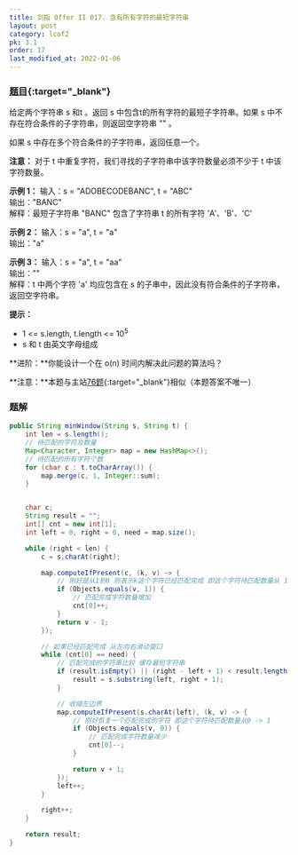 ```yaml
---
title: 剑指 Offer II 017. 含有所有字符的最短字符串
layout: post
category: lcof2
pk: 3.1
order: 17
last_modified_at: 2022-01-06
---
```


### [题目](https://leetcode-cn.com/problems/M1oyTv/){:target="_blank"}

给定两个字符串 s 和t 。返回 s 中包含t的所有字符的最短子字符串。如果 s 中不存在符合条件的子字符串，则返回空字符串 "" 。

如果 s 中存在多个符合条件的子字符串，返回任意一个。

**注意：** 对于 t 中重复字符，我们寻找的子字符串中该字符数量必须不少于 t 中该字符数量。

**示例 1：**
输入：s = "ADOBECODEBANC", t = "ABC"  
输出："BANC"  
解释：最短子字符串 "BANC" 包含了字符串 t 的所有字符 'A'、'B'、'C'

**示例 2：**
输入：s = "a", t = "a"  
输出："a"

**示例 3：**
输入：s = "a", t = "aa"  
输出：""  
解释：t 中两个字符 'a' 均应包含在 s 的子串中，因此没有符合条件的子字符串，返回空字符串。

**提示：**
- 1 <= s.length, t.length <= 10<sup>5</sup>
- s 和 t 由英文字母组成

**进阶：**你能设计一个在 o(n) 时间内解决此问题的算法吗？

**注意：**本题与主站[76题](https://leetcode-cn.com/problems/minimum-window-substring/){:target="_blank"}相似（本题答案不唯一）

### 题解

```java
public String minWindow(String s, String t) {
    int len = s.length();
    // 待匹配的字符及数量
    Map<Character, Integer> map = new HashMap<>();
    // 待匹配的所有字符个数
    for (char c : t.toCharArray()) {
        map.merge(c, 1, Integer::sum);
    }


    char c;
    String result = "";
    int[] cnt = new int[1];
    int left = 0, right = 0, need = map.size();

    while (right < len) {
        c = s.charAt(right);

        map.computeIfPresent(c, (k, v) -> {
            // 刚好是从1到0 则表示k这个字符已经匹配完成 即这个字符待匹配数量从 1 -> 0
            if (Objects.equals(v, 1)) {
                // 匹配完成字符数量增加
                cnt[0]++;
            }
            return v - 1;
        });

        // 如果已经匹配完成 从左向右滑动窗口
        while (cnt[0] == need) {
            // 匹配完成的字符串比较 缓存最短字符串
            if (result.isEmpty() || (right - left + 1) < result.length()) {
                result = s.substring(left, right + 1);
            }

            // 收缩左边界
            map.computeIfPresent(s.charAt(left), (k, v) -> {
                // 刚好恢复一个匹配完成的字符 即这个字符待匹配数量从0 -> 1
                if (Objects.equals(v, 0)) {
                    // 匹配完成字符数量减少
                    cnt[0]--;
                }

                return v + 1;
            });
            left++;
        }

        right++;
    }

    return result;
}
```